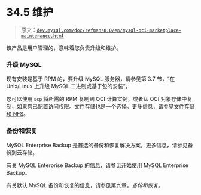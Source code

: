 # 34.5 维护

> 原文：[`dev.mysql.com/doc/refman/8.0/en/mysql-oci-marketplace-maintenance.html`](https://dev.mysql.com/doc/refman/8.0/en/mysql-oci-marketplace-maintenance.html)

该产品是用户管理的，意味着您负责升级和维护。

### 升级 MySQL

现有安装是基于 RPM 的，要升级 MySQL 服务器，请参见第 3.7 节，“在 Unix/Linux 上升级 MySQL 二进制或基于包的安装”。

您可以使用 `scp` 将所需的 RPM 复制到 OCI 计算实例，或者从 OCI 对象存储中复制，如果您已配置访问权限。文件存储也是一个选择。更多信息，请参见[文件存储和 NFS](https://docs.cloud.oracle.com/iaas/Content/File/Concepts/filestorageoverview.htm)。

### 备份和恢复

MySQL Enterprise Backup 是首选的备份和恢复解决方案。更多信息，请参见备份到云存储。

有关 MySQL Enterprise Backup 的信息，请参见开始使用 MySQL Enterprise Backup。

有关默认 MySQL 备份和恢复的信息，请参见第九章，*备份和恢复*。
